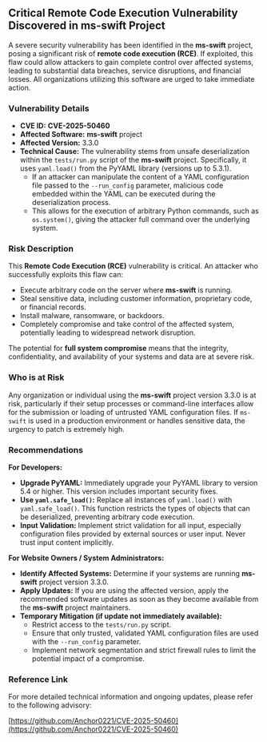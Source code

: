 ## Critical Remote Code Execution Vulnerability Discovered in **ms-swift** Project

A severe security vulnerability has been identified in the **ms-swift** project, posing a significant risk of **remote code execution (RCE)**. If exploited, this flaw could allow attackers to gain complete control over affected systems, leading to substantial data breaches, service disruptions, and financial losses. All organizations utilizing this software are urged to take immediate action.

### Vulnerability Details

*   **CVE ID:** **CVE-2025-50460**
*   **Affected Software:** **ms-swift** project
*   **Affected Version:** 3.3.0
*   **Technical Cause:** The vulnerability stems from unsafe deserialization within the `tests/run.py` script of the **ms-swift** project. Specifically, it uses `yaml.load()` from the PyYAML library (versions up to 5.3.1).
    *   If an attacker can manipulate the content of a YAML configuration file passed to the `--run_config` parameter, malicious code embedded within the YAML can be executed during the deserialization process.
    *   This allows for the execution of arbitrary Python commands, such as `os.system()`, giving the attacker full command over the underlying system.

### Risk Description

This **Remote Code Execution (RCE)** vulnerability is critical. An attacker who successfully exploits this flaw can:

*   Execute arbitrary code on the server where **ms-swift** is running.
*   Steal sensitive data, including customer information, proprietary code, or financial records.
*   Install malware, ransomware, or backdoors.
*   Completely compromise and take control of the affected system, potentially leading to widespread network disruption.

The potential for **full system compromise** means that the integrity, confidentiality, and availability of your systems and data are at severe risk.

### Who is at Risk

Any organization or individual using the **ms-swift** project version 3.3.0 is at risk, particularly if their setup processes or command-line interfaces allow for the submission or loading of untrusted YAML configuration files. If `ms-swift` is used in a production environment or handles sensitive data, the urgency to patch is extremely high.

### Recommendations

**For Developers:**

*   **Upgrade PyYAML:** Immediately upgrade your PyYAML library to version 5.4 or higher. This version includes important security fixes.
*   **Use `yaml.safe_load()`:** Replace all instances of `yaml.load()` with `yaml.safe_load()`. This function restricts the types of objects that can be deserialized, preventing arbitrary code execution.
*   **Input Validation:** Implement strict validation for all input, especially configuration files provided by external sources or user input. Never trust input content implicitly.

**For Website Owners / System Administrators:**

*   **Identify Affected Systems:** Determine if your systems are running **ms-swift** project version 3.3.0.
*   **Apply Updates:** If you are using the affected version, apply the recommended software updates as soon as they become available from the **ms-swift** project maintainers.
*   **Temporary Mitigation (if update not immediately available):**
    *   Restrict access to the `tests/run.py` script.
    *   Ensure that only trusted, validated YAML configuration files are used with the `--run_config` parameter.
    *   Implement network segmentation and strict firewall rules to limit the potential impact of a compromise.

### Reference Link

For more detailed technical information and ongoing updates, please refer to the following advisory:

[https://github.com/Anchor0221/CVE-2025-50460](https://github.com/Anchor0221/CVE-2025-50460)
